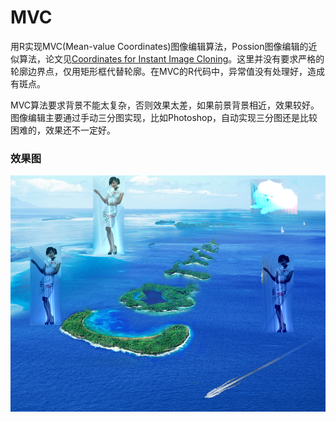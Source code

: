 MVC
============
> 
用R实现MVC(Mean-value Coordinates)图像编辑算法，Possion图像编辑的近似算法，论文见[Coordinates for Instant Image Cloning](www.cs.huji.ac.il/~danix/mvclone/files/mvc-final-opt.pdf)。这里并没有要求严格的轮廓边界点，仅用矩形框代替轮廓。在MVC的R代码中，异常值没有处理好，造成有斑点。
>
MVC算法要求背景不能太复杂，否则效果太差，如果前景背景相近，效果较好。图像编辑主要通过手动三分图实现，比如Photoshop，自动实现三分图还是比较困难的，效果还不一定好。
### 效果图
![效果图](images/res.png)